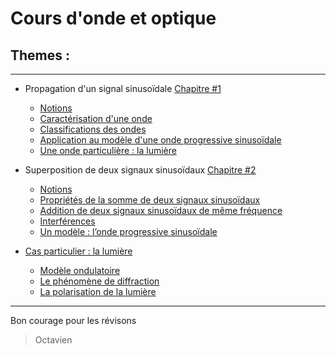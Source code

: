 # Cours d'onde et optique
## Themes :
 ---
- Propagation d'un signal sinusoïdale [Chapitre #1](Chapitre%20%231%20-%20Propagation%20d%27un%20signal%20sinusoïdale.md)

  - [Notions](Chapitre%20%231%20-%20Propagation%20d%27un%20signal%20sinusoïdale.md#1--notion)
  - [Caractérisation d'une onde](Chapitre%20%231%20-%20Propagation%20d%27un%20signal%20sinusoïdale.md#2--caractérisation-dune-onde)
  - [Classifications des ondes](Chapitre%20%231%20-%20Propagation%20d%27un%20signal%20sinusoïdale.md#3--classifications-des-ondes)
  - [Application au modèle d'une onde progressive sinusoïdale](Chapitre%20%231%20-%20Propagation%20d%27un%20signal%20sinusoïdale.md#4--application-au-modèle-dune-onde-progressive-sinusoïdale)
  - [Une onde particulière : la lumière](Chapitre%20%231%20-%20Propagation%20d'un%20signal%20sinusoïdale.md#5--une-onde-particulière--la-lumière)
- Superposition de deux signaux sinusoïdaux [Chapitre #2](Chapitre%20%232%20-%20Superposition%20de%20deux%20signaux%20sinusoïdaux.md#chapitre-2---superposition-de-deux-signaux-sinusoïdaux)
  - [Notions](Chapitre%20%232%20-%20Superposition%20de%20deux%20signaux%20sinusoïdaux.md#-1-notions--représentation-sinusoïdale-réelle-et-complexe)
  - [Propriétés de la somme de deux signaux sinusoïdaux](Chapitre%20%232%20-%20Superposition%20de%20deux%20signaux%20sinusoïdaux.md#-2-propriétés-de-la-somme-de-deux-signaux-sinusoïdaux)
  - [Addition de deux signaux sinusoïdaux de même fréquence](Chapitre%20%232%20-%20Superposition%20de%20deux%20signaux%20sinusoïdaux.md#-3-addition-de-deux-signaux-sinusoïdaux-de-même-fréquence)
  - [Interférences](Chapitre%20%232%20-%20Superposition%20de%20deux%20signaux%20sinusoïdaux.md#-4-interférences)
  - [Un modèle : l’onde progressive sinusoïdale](Chapitre%20%232%20-%20Superposition%20de%20deux%20signaux%20sinusoïdaux.md#-5-un-modèle--londe-progressive-sinusoïdale) 
- [Cas particulier : la lumière](Une%20onde%20particulière%20:%20la%20lumière.md#une-onde-particulière--la-lumière)
  - [Modèle ondulatoire](Une%20onde%20particulière%20:%20la%20lumière.md#a-modèle-ondulatoire)
  - [Le phénomène de diffraction](Une%20onde%20particulière%20:%20la%20lumière.md#b-le-phénomène-de-diffraction)
  - [La polarisation de la lumière](Une%20onde%20particulière%20:%20la%20lumière.md#c-polarisation-de-la-lumière)
---
Bon courage pour les révisons 
> Octavien 
